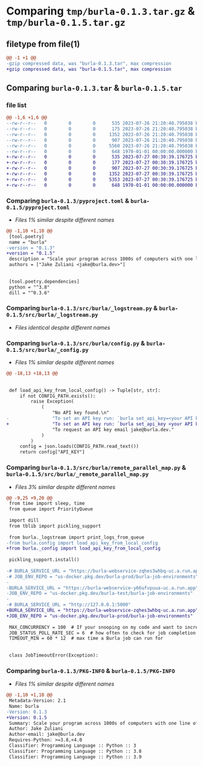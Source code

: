 # Comparing `tmp/burla-0.1.3.tar.gz` & `tmp/burla-0.1.5.tar.gz`

## filetype from file(1)

```diff
@@ -1 +1 @@
-gzip compressed data, was "burla-0.1.3.tar", max compression
+gzip compressed data, was "burla-0.1.5.tar", max compression
```

## Comparing `burla-0.1.3.tar` & `burla-0.1.5.tar`

### file list

```diff
@@ -1,6 +1,6 @@
--rw-r--r--   0        0        0      535 2023-07-26 21:20:40.795038 burla-0.1.3/pyproject.toml
--rw-r--r--   0        0        0      175 2023-07-26 21:20:40.795038 burla-0.1.3/src/burla/__init__.py
--rw-r--r--   0        0        0     1352 2023-07-26 21:20:40.795038 burla-0.1.3/src/burla/_logstream.py
--rw-r--r--   0        0        0      907 2023-07-26 21:20:40.795038 burla-0.1.3/src/burla/config.py
--rw-r--r--   0        0        0     5560 2023-07-26 21:20:40.795038 burla-0.1.3/src/burla/remote_parallel_map.py
--rw-r--r--   0        0        0      648 1970-01-01 00:00:00.000000 burla-0.1.3/PKG-INFO
+-rw-r--r--   0        0        0      535 2023-07-27 00:30:39.176725 burla-0.1.5/pyproject.toml
+-rw-r--r--   0        0        0      177 2023-07-27 00:30:39.176725 burla-0.1.5/src/burla/__init__.py
+-rw-r--r--   0        0        0      907 2023-07-27 00:30:39.176725 burla-0.1.5/src/burla/_config.py
+-rw-r--r--   0        0        0     1352 2023-07-27 00:30:39.176725 burla-0.1.5/src/burla/_logstream.py
+-rw-r--r--   0        0        0     5353 2023-07-27 00:30:39.176725 burla-0.1.5/src/burla/_remote_parallel_map.py
+-rw-r--r--   0        0        0      648 1970-01-01 00:00:00.000000 burla-0.1.5/PKG-INFO
```

### Comparing `burla-0.1.3/pyproject.toml` & `burla-0.1.5/pyproject.toml`

 * *Files 1% similar despite different names*

```diff
@@ -1,10 +1,10 @@
 [tool.poetry]
 name = "burla"
-version = "0.1.3"
+version = "0.1.5"
 description = "Scale your program across 1000s of computers with one line of code."
 authors = ["Jake Zuliani <jake@burla.dev>"]
 
 
 [tool.poetry.dependencies]
 python = "^3.8"
 dill = "^0.3.6"
```

### Comparing `burla-0.1.3/src/burla/_logstream.py` & `burla-0.1.5/src/burla/_logstream.py`

 * *Files identical despite different names*

### Comparing `burla-0.1.3/src/burla/config.py` & `burla-0.1.5/src/burla/_config.py`

 * *Files 1% similar despite different names*

```diff
@@ -18,13 +18,13 @@
 
 
 def load_api_key_from_local_config() -> Tuple[str, str]:
     if not CONFIG_PATH.exists():
         raise Exception(
             (
                 "No API key found.\n"
-                "To set an API key run: `burla set_api_key=<your API key>`\n"
+                "To set an API key run: `burla set_api_key <your API key>`\n"
                 "To request an API key email jake@burla.dev."
             )
         )
     config = json.loads(CONFIG_PATH.read_text())
     return config["API_KEY"]
```

### Comparing `burla-0.1.3/src/burla/remote_parallel_map.py` & `burla-0.1.5/src/burla/_remote_parallel_map.py`

 * *Files 3% similar despite different names*

```diff
@@ -9,25 +9,20 @@
 from time import sleep, time
 from queue import PriorityQueue
 
 import dill
 from tblib import pickling_support
 
 from burla._logstream import print_logs_from_queue
-from burla.config import load_api_key_from_local_config
+from burla._config import load_api_key_from_local_config
 
 pickling_support.install()
 
-# BURLA_SERVICE_URL = "https://burla-webservice-zqhes3whbq-uc.a.run.app"  # prod
-# JOB_ENV_REPO = "us-docker.pkg.dev/burla-prod/burla-job-environments"
-
-BURLA_SERVICE_URL = "https://burla-webservice-y66ufvpuua-uc.a.run.app"  # test
-JOB_ENV_REPO = "us-docker.pkg.dev/burla-test/burla-job-environments"
-
-# BURLA_SERVICE_URL = "http://127.0.0.1:5000"
+BURLA_SERVICE_URL = "https://burla-webservice-zqhes3whbq-uc.a.run.app"
+JOB_ENV_REPO = "us-docker.pkg.dev/burla-prod/burla-job-environments"
 
 MAX_CONCURRENCY = 100  # If your snooping on my code and want to increase this, don't, it wont work.
 JOB_STATUS_POLL_RATE_SEC = 6  # how often to check for job completion
 TIMEOUT_MIN = 60 * 12  # max time a Burla job can run for
 
 
 class JobTimeoutError(Exception):
```

### Comparing `burla-0.1.3/PKG-INFO` & `burla-0.1.5/PKG-INFO`

 * *Files 1% similar despite different names*

```diff
@@ -1,10 +1,10 @@
 Metadata-Version: 2.1
 Name: burla
-Version: 0.1.3
+Version: 0.1.5
 Summary: Scale your program across 1000s of computers with one line of code.
 Author: Jake Zuliani
 Author-email: jake@burla.dev
 Requires-Python: >=3.8,<4.0
 Classifier: Programming Language :: Python :: 3
 Classifier: Programming Language :: Python :: 3.8
 Classifier: Programming Language :: Python :: 3.9
```

